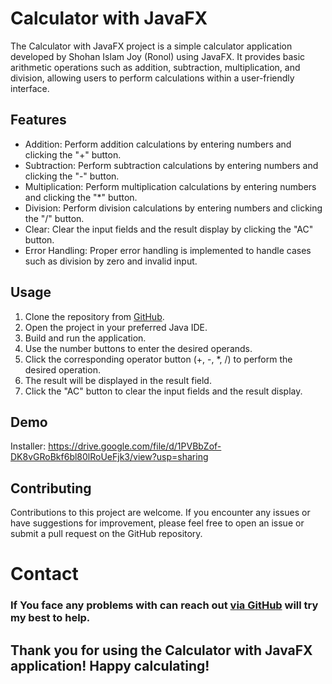 # Calculator with JavaFX

The Calculator with JavaFX project is a simple calculator application developed by Shohan Islam Joy (Ronol) using JavaFX. It provides basic arithmetic operations such as addition, subtraction, multiplication, and division, allowing users to perform calculations within a user-friendly interface.

## Features

- Addition: Perform addition calculations by entering numbers and clicking the "+" button.
- Subtraction: Perform subtraction calculations by entering numbers and clicking the "-" button.
- Multiplication: Perform multiplication calculations by entering numbers and clicking the "*" button.
- Division: Perform division calculations by entering numbers and clicking the "/" button.
- Clear: Clear the input fields and the result display by clicking the "AC" button.
- Error Handling: Proper error handling is implemented to handle cases such as division by zero and invalid input.

## Usage

1. Clone the repository from [GitHub](https://github.com/shohanislamjoy/Calculator_with_JAVAFX).
2. Open the project in your preferred Java IDE.
3. Build and run the application.
4. Use the number buttons to enter the desired operands.
5. Click the corresponding operator button (+, -, *, /) to perform the desired operation.
6. The result will be displayed in the result field.
7. Click the "AC" button to clear the input fields and the result display.

## Demo
 Installer: https://drive.google.com/file/d/1PVBbZof-DK8vGRoBkf6bl80lRoUeFjk3/view?usp=sharing


## Contributing

Contributions to this project are welcome. If you encounter any issues or have suggestions for improvement, please feel free to open an issue or submit a pull request on the GitHub repository.

# Contact
### If You face any problems with can reach out [via GitHub](https://github.com/shohanislamjoy) will try my best to help.

## Thank you for using the Calculator with JavaFX application! Happy calculating!
